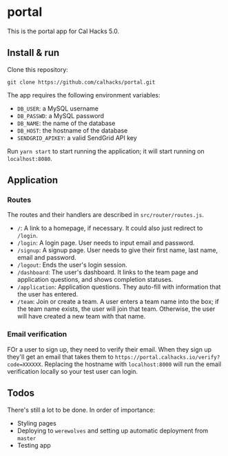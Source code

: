 # portal

This is the portal app for Cal Hacks 5.0.

## Install & run

Clone this repository:

`git clone https://github.com/calhacks/portal.git`

The app requires the following environment variables:

* `DB_USER`: a MySQL username
* `DB_PASSWD`: a MySQL password
* `DB_NAME`: the name of the database
* `DB_HOST`: the hostname of the database
* `SENDGRID_APIKEY`: a valid SendGrid API key

Run `yarn start` to start running the application; it will start running on `localhost:8080`.

## Application

### Routes

The routes and their handlers are described in `src/router/routes.js`.

* `/`: A link to a homepage, if necessary. It could also just redirect to `/login`.
* `/login`: A login page. User needs to input email and password.
* `/signup`: A signup page. User needs to give their first name, last name, email and password.
* `/logout`: Ends the user's login session.
* `/dashboard`: The user's dashboard. It links to the team page and application questions, and shows completion statuses.
* `/application`: Application questions. They auto-fill with information that the user has entered.
* `/team`: Join or create a team. A user enters a team name into the box; if the team name exists, the user will join that team. Otherwise, the user will have created a new team with that name.

### Email verification

FOr a user to sign up, they need to verify their email. When they sign up they'll get an email that takes them to `https://portal.calhacks.io/verify?code=XXXXXX`. Replacing the hostname with `localhost:8000` will run the email verification locally so your test user can login.

## Todos

There's still a lot to be done. In order of importance:

* Styling pages
* Deploying to `werewolves` and setting up automatic deployment from `master`
* Testing app